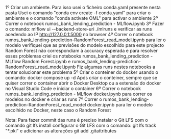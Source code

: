 1º Criar um ambiente. Para isso usei o ficheiro conda.yaml presente nesta pasta
  Usei o comando "conda env create -f conda.yaml" para criar o ambiente e o comando "conda activate OML" para activar o ambiente
2º Correr o notebook rumos_bank_lending_prediction - MLflow.ipynb
3º Fazer o comando: mlflow ui --backend-store-uri ./mlruns e verificar as runs acedendo ao IP http://127.0.0.1:5000 no browser
4º Correr o notebook rumos_bank_lending-prediction-RandomForest_read_model.ipynb para ler o modelo
  verifiquei que as previsões do modelo escolhido para este projecto Random Forest não correspondiam à accuracy esperada e para resolver esses problemas criei os notebooks rumos_bank_lending_prediction - MLflow Random Forest.ipynb e rumos_bank_lending-prediction-RandomForest_read_model.ipynb
  Fiz algumas runs nestes notebooks a tentar solucionar este problema
5º Criar o conteiner do docker usando o comando: docker compose up -d 
  Após criar o conteiner, sempre que se quiser correr o container abrir o Docker Desktop ou a extensão do docker no Visual Studio Code e iniciar o container
6º Correr o notebook rumos_bank_lending_prediction - MLflow docker.ipynb para correr os modelos no docker e criar as runs
7º Correr o rumos_bank_lending-prediction-RandomForest_read_model docker.ipynb para ler o modelo escolhido no Docker, neste caso o Random Forest

Nota: Para fazer commit das runs é preciso instalar o Git LFS com o comando git lfs install
configurar o Git LFS com o comando: git lfs track "*.pkl"
e adicionar as alterações git add .gitattributes

